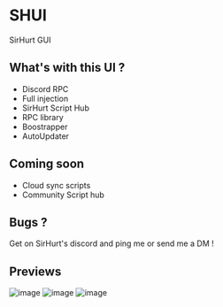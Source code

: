 # SHUI
SirHurt GUI


## What's with this UI ? 
- Discord RPC
- Full injection
- SirHurt Script Hub
- RPC library
- Boostrapper
- AutoUpdater


## Coming soon 
- Cloud sync scripts
- Community Script hub



## Bugs ?

Get on SirHurt's discord and ping me or send me a DM !


## Previews
![image](https://github.com/user-attachments/assets/268719b9-d4c6-44f7-8cf7-dc90c195b8d7)
![image](https://github.com/user-attachments/assets/f5786895-8856-42c6-bf5c-fb049b393d39)
![image](https://github.com/user-attachments/assets/9f015d13-acf0-496f-8ec4-ab7c6346a2b5)
